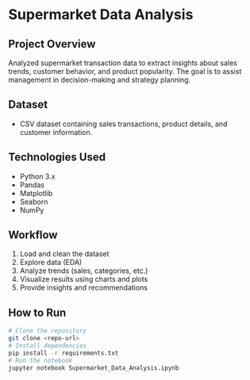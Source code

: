 # Supermarket Data Analysis

## Project Overview
Analyzed supermarket transaction data to extract insights about sales trends, customer behavior, and product popularity. The goal is to assist management in decision-making and strategy planning.

## Dataset
- CSV dataset containing sales transactions, product details, and customer information.

## Technologies Used
- Python 3.x
- Pandas
- Matplotlib
- Seaborn
- NumPy

## Workflow
1. Load and clean the dataset
2. Explore data (EDA)
3. Analyze trends (sales, categories, etc.)
4. Visualize results using charts and plots
5. Provide insights and recommendations

## How to Run
```bash
# Clone the repository
git clone <repo-url>
# Install dependencies
pip install -r requirements.txt
# Run the notebook
jupyter notebook Supermarket_Data_Analysis.ipynb
